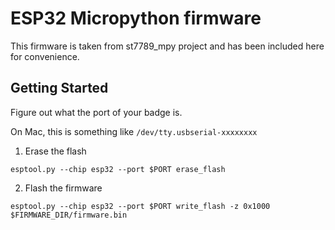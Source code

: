 # ESP32 Micropython firmware
This firmware is taken from st7789_mpy project and has been included here for convenience.

## Getting Started
Figure out what the port of your badge is.

On Mac, this is something like `/dev/tty.usbserial-xxxxxxxx`

1. Erase the flash
```shell
esptool.py --chip esp32 --port $PORT erase_flash
```

2. Flash the firmware
```shell
esptool.py --chip esp32 --port $PORT write_flash -z 0x1000 $FIRMWARE_DIR/firmware.bin
```
